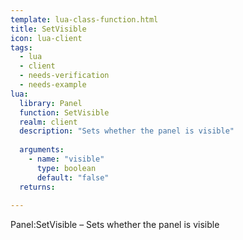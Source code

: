 ```yaml
---
template: lua-class-function.html
title: SetVisible
icon: lua-client
tags:
  - lua
  - client
  - needs-verification
  - needs-example
lua:
  library: Panel
  function: SetVisible
  realm: client
  description: "Sets whether the panel is visible"
  
  arguments:
    - name: "visible"
      type: boolean
      default: "false"
  returns:
    
---
```


<div class="lua__search__keywords">
Panel:SetVisible &#x2013; Sets whether the panel is visible
</div>
